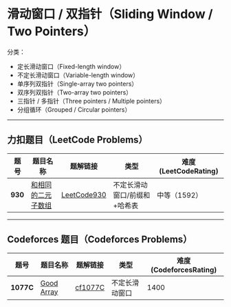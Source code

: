 # 滑动窗口 / 双指针（Sliding Window / Two Pointers）

分类：

- 定长滑动窗口（Fixed-length window）
- 不定长滑动窗口（Variable-length window）
- 单序列双指针（Single-array two pointers）
- 双序列双指针（Two-array two pointers）
- 三指针 / 多指针（Three pointers / Multiple pointers）
- 分组循环（Grouped / Circular pointers）

---

## 力扣题目（LeetCode Problems）

| 题号  | 题目名称                                | 题解链接                     | 类型          | 难度(LeetCodeRating)   |
|-------|-----------------------------------------|------------------------------|---------------|------------------------|
| **930**| [和相同的二元子数组](https://leetcode.cn/problems/binary-subarrays-with-sum/description/) | [LeetCode930](solution/LeetCode930.md) | 不定长滑动窗口/前缀和+哈希表 | 中等（1592） |

---

## Codeforces 题目（Codeforces Problems）

| 题号  | 题目名称                              | 题解链接                   | 类型      | 难度(CodeforcesRating) |
|-------|---------------------------------------|----------------------------|-----------|------------------------|
| **1077C** | [Good Array](https://codeforces.com/problemset/problem/1077/C) | [cf1077C](solution/cf1077C.md) | 不定长滑动窗口 | 1400 |
